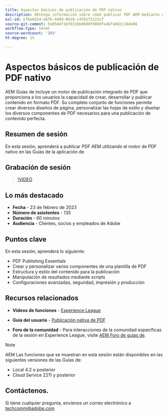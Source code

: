 ```yaml
---
title: Aspectos básicos de publicación de PDF nativo
description: Obtenga información sobre cómo publicar PDF AEM mediante el motor de PDF nativo en Guías de.
exl-id: e7ba6d2d-ebfb-4400-9b10-c4fb173123cf
source-git-commit: 5e0584f1bf0216b8b00f00b9fe46fa682c244e08
workflow-type: tm+mt
source-wordcount: '203'
ht-degree: 1%

---
```


# Aspectos básicos de publicación de PDF nativo

AEM Guías de incluye un motor de publicación integrado de PDF que proporciona a los usuarios la capacidad de crear, desarrollar y publicar contenido en formato PDF. Su completo conjunto de funciones permite crear diversos diseños de página, personalizar las hojas de estilo y diseñar los diversos componentes de PDF necesarios para una publicación de contenido perfecta.

## Resumen de sesión

En esta sesión, aprenderá a publicar PDF AEM utilizando el motor de PDF nativo en las Guías de la aplicación de

## Grabación de sesión

>[!VIDEO](https://video.tv.adobe.com/v/3416076/native-pdf?quality=12&learn=on)

## Lo más destacado

- **Fecha** - 23 de febrero de 2023
- **Número de asistentes** - 135
- **Duración** - 60 minutos
- **Audiencia** - Clientes, socios y empleados de Adobe

## Puntos clave

En esta sesión, aprenderá lo siguiente:

- PDF Publishing Essentials
- Crear y personalizar varios componentes de una plantilla de PDF
- Estructura y estilo del contenido para la publicación
- Manipulación de resultados mediante scripts
- Configuraciones avanzadas, seguridad, impresión y producción

## Recursos relacionados

- **Vídeos de funciones** -  [Experience League](https://experienceleague.adobe.com/docs/experience-manager-guides-learn/videos/advanced-user-guide/overview.html?lang=en)

- **Guía del usuario** - [Publicación nativa de PDF](/help/product-guide/native-pdf/pdf-template.md)

- **Foro de la comunidad** - Para interacciones de la comunidad específicas de la sesión en Experience League, visite  [AEM Foro de guías de](https://experienceleaguecommunities.adobe.com/t5/experience-manager-guides/bd-p/xml-documentation-discussions).

>[!NOTE]
>
> AEM Las funciones que se muestran en esta sesión están disponibles en las siguientes versiones de las Guías de:
>
> - Local 4.2 o posterior
> - Cloud Service 2211 y posterior

## Contáctenos.

Si tiene cualquier pregunta, envíenos un correo electrónico a <techcomm@adobe.com>
